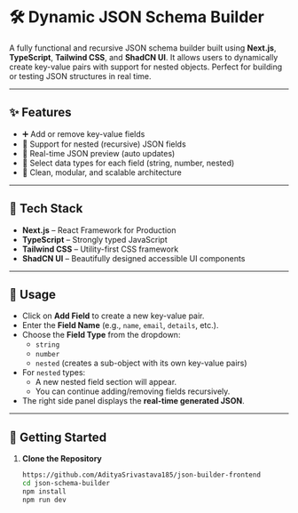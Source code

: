 # 🛠️ Dynamic JSON Schema Builder

A fully functional and recursive JSON schema builder built using **Next.js**, **TypeScript**, **Tailwind CSS**, and **ShadCN UI**. It allows users to dynamically create key-value pairs with support for nested objects. Perfect for building or testing JSON structures in real time.

---

## ✨ Features

- ➕ Add or remove key-value fields
- 🔁 Support for nested (recursive) JSON fields
- 🧠 Real-time JSON preview (auto updates)
- 🧩 Select data types for each field (string, number, nested)
- 💾 Clean, modular, and scalable architecture

---

## 🚀 Tech Stack

- **Next.js** – React Framework for Production
- **TypeScript** – Strongly typed JavaScript
- **Tailwind CSS** – Utility-first CSS framework
- **ShadCN UI** – Beautifully designed accessible UI components

---

## 📝 Usage

- Click on **Add Field** to create a new key-value pair.
- Enter the **Field Name** (e.g., `name`, `email`, `details`, etc.).
- Choose the **Field Type** from the dropdown:
  - `string`
  - `number`
  - `nested` (creates a sub-object with its own key-value pairs)
- For `nested` types:
  - A new nested field section will appear.
  - You can continue adding/removing fields recursively.
- The right side panel displays the **real-time generated JSON**.

---

## 🧪 Getting Started

1. **Clone the Repository**

   ```bash
   https://github.com/AdityaSrivastava185/json-builder-frontend
   cd json-schema-builder
   npm install 
   npm run dev
